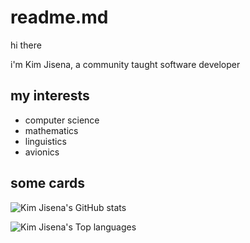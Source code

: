 # readme.md

hi there

i'm Kim Jisena, a community taught software developer


## my interests

- computer science
- mathematics
- linguistics
- avionics

## some cards

![Kim Jisena's GitHub stats](https://github-readme-stats.vercel.app/api?username=kimjisena&theme=dark&show_icons=true)

![Kim Jisena's Top languages](https://github-readme-stats.vercel.app/api/top-langs?username=kimjisena&theme=dark&show_icons=true)
